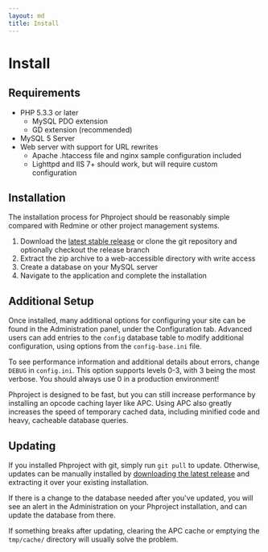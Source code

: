 ```yaml
---
layout: md
title: Install
---
```

<h1 class="page-header">Install</h1>

## Requirements

* PHP 5.3.3 or later
    * MySQL PDO extension
    * GD extension (recommended)
* MySQL 5 Server
* Web server with support for URL rewrites
    * Apache .htaccess file and nginx sample configuration included
    * Lighttpd and IIS 7+ should work, but will require custom configuration


## Installation

The installation process for Phproject should be reasonably simple compared with Redmine or other project management systems.

1. Download the [latest stable release](https://github.com/Alanaktion/phproject/zipball/release) or clone the git repository and optionally checkout the release branch
2. Extract the zip archive to a web-accessible directory with write access
3. Create a database on your MySQL server
4. Navigate to the application and complete the installation

## Additional Setup
Once installed, many additional options for configuring your site can be found in the Administration panel, under the Configuration tab. Advanced users can add entries to the `config` database table to modify additional configuration, using options from the `config-base.ini` file.

To see performance information and additional details about errors, change `DEBUG` in `config.ini`. This option supports levels 0-3, with 3 being the most verbose.
<span class="text-danger">You should always use 0 in a production environment!</span>

Phproject is designed to be fast, but you can still increase performance by installing an opcode caching layer like APC. Using APC also greatly increases the speed of temporary cached data, including minified code and heavy, cacheable database queries.


## Updating
If you installed Phproject with git, simply run `git pull` to update. Otherwise, updates can be manually installed by [downloading the latest release](https://github.com/Alanaktion/phproject/zipball/release) and extracting it over your existing installation.

If there is a change to the database needed after you've updated, you will see an alert in the Administration on your Phproject installation, and can update the database from there.

If something breaks after updating, clearing the APC cache or emptying the `tmp/cache/` directory will usually solve the problem.
